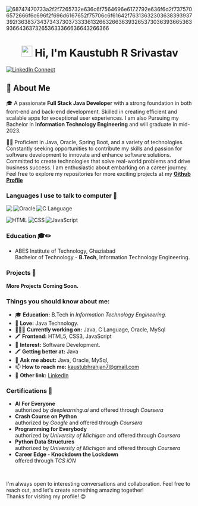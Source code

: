 
![68747470733a2f2f7265732e636c6f7564696e6172792e636f6d2f7375706572666f6c696f2f696d6167652f75706c6f61642f76313632303638393937392f363837343734373037333361326632663639326537303639366536393664363732653633366636643266366](https://github.com/kaustubhr7/kaustubhr7/assets/152472683/fc1e776c-5b05-4cf1-8c5f-ae82bfe3e297)


<h1 align="center">
 <img src="https://media.giphy.com/media/hvRJCLFzcasrR4ia7z/giphy.gif" width="29px">   Hi, I'm Kaustubh R Srivastav
</h1>

[![LinkedIn Connect](https://img.shields.io/badge/%20-Connect-black?color=222244&labelColor=000000&logo=linkedin&logoColor=f5f7fe)](https://www.linkedin.com/in/kaustubh-r-srivastav-5483ba2a2/)
## 🚀 About Me

🎓 A passionate **Full Stack Java Developer** with a strong foundation in both front-end and back-end development. Skilled in creating efficient and scalable apps for exceptional user experiences. 
I am also Pursuing my Bachelor in **Information Technology Engineering** and will graduate in mid-2023.

👨‍💻 Proficient in Java, Oracle, Spring Boot, and a variety of technologies. Constantly seeking opportunities to contribute my skills and passion for software development to innovate and enhance software solutions. Committed to create technologies that solve real-world problems and drive business success. I am enthusiastic about embarking on a career journey. 
<br>Feel free to explore my repositories for more exciting projects at my [**Github Profile**](https://github.com/kaustubhr7)
### Languages I use to talk to computer 🤔

<img align="left" src="https://img.shields.io/badge/Java-blue?style=for-the-badge&logo=openjdk&logoColor=white">
<img align="left" alt="Oracle" src="https://img.shields.io/badge/Oracle-F80000?style=for-the-badge&logo=oracle&logoColor=white"/>
<img align="left" alt="C Language" src="https://img.shields.io/badge/C-A8B9CC.svg?style=for-the-badge&logo=C&logoColor=black"/>
<p>&nbsp;</p>
<img align="left" alt="HTML" src="https://img.shields.io/badge/HTML5-E34F26?style=for-the-badge&logo=html5&logoColor=white"/>
<img align="left" alt="CSS" src="https://img.shields.io/badge/CSS3-1572B6?style=for-the-badge&logo=css3&logoColor=white"/>
<img align="left" alt="JavaScript" src="https://img.shields.io/badge/JavaScript-F7DF1E?style=for-the-badge&logo=javascript&logoColor=black"/>
    
<p>&nbsp;</p>

### Education 🎓✏️

-  ABES Institute of Technology, Ghaziabad <br>  Bachelor of Technology - <strong>B.Tech</strong>, Information Technology Engineering.

### Projects 🌱
**More Projects Coming Soon.**

### Things you should know about me:
- 🎓 <b>Education:</b> B.Tech in <i>Information Technology Engineering.</i>
- 💖 <b>Love:</b> Java Technology. 
- 👨🏽‍💻 <b>Currently working on:</b> Java, C Language, Oracle, MySql
- 🖍 <b>Frontend:</b> HTML5, CSS3, JavaScript
- 👀 <b>Interest:</b> Software Development.
- 🖍 <b>Getting better at:</b> Java
- 💬 <b>Ask me about:</b> Java, Oracle, MySql, <!--Microservices,  Spring Boot, -->
- 📫 <b>How to reach me:</b> kaustubhranjan7@gmail.com
- 💬 <strong>Other link:</strong> <!--[Portfolio]()--> [LinkedIn](https://www.linkedin.com/in/kaustubh-r-srivastav-5483ba2a2/) <!--Leetcode,HackerRank,CodeChef-->

### Certifications 📜
- **AI For Everyone** <br>authorized by <i>deeplearning.ai</i> and offered through <i>Coursera</i>
- **Crash Course on Python** <br>authorized by <i>Google</i> and offered through <i>Coursera</i>
- **Programming for Everybody** <br>authorized by <i>University of Michigan</i> and offered through <i>Coursera</i>
- **Python Data Structures** <br>authorized by <i>University of Michigan</i> and offered through <i>Coursera</i>
- **Career Edge - Knockdown the Lockdown** <br>offered through <i>TCS iON</i>
<p>&nbsp;</p>I'm always open to interesting conversations and collaboration. Feel free to reach out, and let's create something amazing together!
<br>
Thanks for visiting my profile! 😊

<!--
- 🤔 <b>Exploring:</b> Spring Boot, Hibernate, Microservices

## 📊 GitHub Stats

![My GitHub Stats](https://github-readme-stats.vercel.app/api?username=kaustubhr7&show_icons=true&hide_title=true&hide_border=true&count_private=true)


-->
